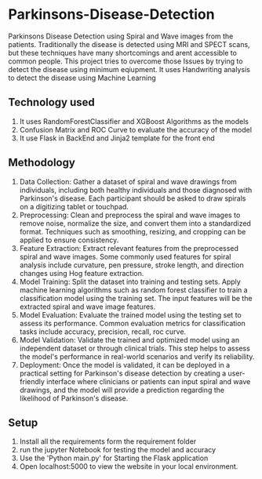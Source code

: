 # Parkinsons-Disease-Detection
Parkinsons Disease Detection using Spiral and Wave images from the patients. Traditionally the disease is detected using MRI and SPECT scans, but these techniques have
many shortcomings and arent accessible to common people. This project tries to overcome those Issues by trying to detect the disease using minimum eqiupment. It uses 
Handwriting analysis to detect the disease using Machine Learning

## Technology used 
1) It uses RandomForestClassifier and XGBoost Algorithms as the models
2) Confusion Matrix and ROC Curve to evaluate the accuracy of the model
3) It use Flask in BackEnd and Jinja2 template for the front end

## Methodology
1. Data Collection: Gather a dataset of spiral and wave drawings from individuals, including 
both healthy individuals and those diagnosed with Parkinson's disease. Each participant should 
be asked to draw spirals on a digitizing tablet or touchpad.
2. Preprocessing: Clean and preprocess the spiral and wave images to remove noise, normalize 
the size, and convert them into a standardized format. Techniques such as smoothing, resizing, 
and cropping can be applied to ensure consistency.
3. Feature Extraction: Extract relevant features from the preprocessed spiral and wave 
images. Some commonly used features for spiral analysis include curvature, pen pressure, 
stroke length, and direction changes using Hog feature extraction.
4. Model Training: Split the dataset into training and testing sets. Apply machine learning 
algorithms such as random forest classifier to train a classification model using the training set. 
The input features will be the extracted spiral and wave image features.
5. Model Evaluation: Evaluate the trained model using the testing set to assess its 
performance. Common evaluation metrics for classification tasks include accuracy, precision, 
recall, roc curve.
6. Model Validation: Validate the trained and optimized model using an independent dataset 
or through clinical trials. This step helps to assess the model's performance in real-world 
scenarios and verify its reliability.
7. Deployment: Once the model is validated, it can be deployed in a practical setting for 
Parkinson's disease detection by creating a user-friendly interface where 
clinicians or patients can input spiral and wave drawings, and the model will provide a 
prediction regarding the likelihood of Parkinson's disease.

## Setup
1) Install all the requirements form the requirement folder
2) run the jupyter Notebook for testing the model and accuracy
3) Use the 'Python main.py' for Starting the Flask application
4) Open localhost:5000 to view the website in your local environment.


